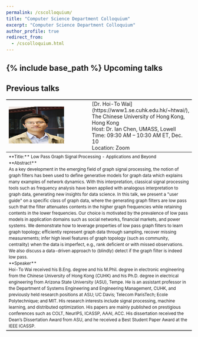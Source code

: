 ```yaml
---
permalink: /cscolloquium/
title: "Computer Science Department Colloquium"
excerpt: "Computer Science Department Colloquium"
author_profile: true
redirect_from: 
  - /cscolloquium.html
---
```


{% include base_path %}
Upcoming talks
---

Previous talks
---

<table cellSpacing=0 cellPadding=0 border="1" rules=rows frame=hsides style="border-collapse: collapse;">
    <tr>
     <td width="250"><img src="/images/cstalks/Dr. Wai.jpg" width="150" height="100" /></td>
     <td>[Dr. Hoi-To Wai](https://www1.se.cuhk.edu.hk/~htwai/), The Chinese University of Hong Kong, Hong Kong <br /> Host: Dr. Ian Chen, UMASS, Lowell <br /> Time: 09:30 AM – 10:30 AM ET, Dec. 10 <br /> Location: Zoom</td>
    </tr>
    <tr>
      <td colspan="2">
      <small>**Title:** Low Pass Graph Signal Processing - Applications and Beyond <br /> 
      **Abstract**<br />  
      As a key development in the emerging field of graph signal processing, the notion of graph filters has been used to define generative models for graph data which explains many examples of network dynamics. With this interpretation, classical signal processing tools such as frequency analysis have been applied with analogous interpretation to graph data, generating new insights for data science. In this talk, we present a "user guide" on a specific class of graph data, where the generating graph filters are low pass such that the filter attenuates contents in the higher graph frequencies while retaining contents in the lower frequencies. Our choice is motivated by the prevalence of low pass models in application domains such as social networks, financial markets, and power systems. We demonstrate how to leverage properties of low pass graph filters to learn graph topology; efficiently represent graph data through sampling, recover missing measurements; infer high level features of graph topology (such as community, centrality) when the data is imperfect, e.g., rank deficient or with missed observations. We also discuss a data-driven approach to (blindly) detect if the graph filter is indeed low pass.<br /> 
      **Speaker**<br /> 
      Hoi-To Wai received his B.Eng. degree and his M.Phil. degree in electronic engineering from the Chinese University of Hong Kong (CUHK) and his Ph.D. degree in  electrical engineering from Arizona State University (ASU), Tempe. He is an assistant professor in the Department of Systems Engineering and Engineering Management, CUHK, and previously held research positions at ASU; UC Davis; Telecom ParisTech; Ecole Polytechnique; and MIT. His research interests include signal processing, machine learning, and distributed optimization. His papers are mainly published on prestigious conferences such as COLT, NeurIPS, ICASSP, AAAI, ACC. His dissertation received the Dean’s Dissertation Award from ASU, and he received a Best Student Paper Award at the IEEE ICASSP.</small>  </td>
    </tr>
</table>
